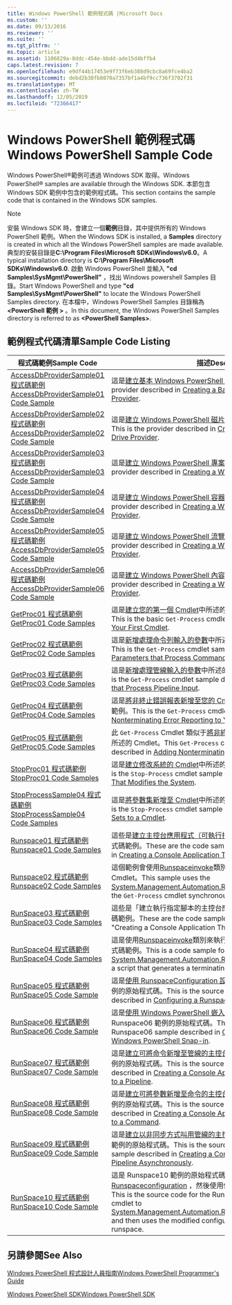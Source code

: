 ```yaml
---
title: Windows PowerShell 範例程式碼 |Microsoft Docs
ms.custom: ''
ms.date: 09/13/2016
ms.reviewer: ''
ms.suite: ''
ms.tgt_pltfrm: ''
ms.topic: article
ms.assetid: 1106829a-8ddc-454e-bbdd-ade15d4bffb4
caps.latest.revision: 7
ms.openlocfilehash: e9df44b17453e9f73f6eb388d9cbc8a69fce4ba2
ms.sourcegitcommit: debd2b38fb8070a7357bf1a4bf9cc736f3702f31
ms.translationtype: MT
ms.contentlocale: zh-TW
ms.lasthandoff: 12/05/2019
ms.locfileid: "72366417"
---
```

# <a name="windows-powershell-sample-code"></a><span data-ttu-id="95ab2-102">Windows PowerShell 範例程式碼</span><span class="sxs-lookup"><span data-stu-id="95ab2-102">Windows PowerShell Sample Code</span></span>

<span data-ttu-id="95ab2-103">Windows PowerShell®範例可透過 Windows SDK 取得。</span><span class="sxs-lookup"><span data-stu-id="95ab2-103">Windows PowerShell® samples are available through the Windows SDK.</span></span> <span data-ttu-id="95ab2-104">本節包含 Windows SDK 範例中包含的範例程式碼。</span><span class="sxs-lookup"><span data-stu-id="95ab2-104">This section contains the sample code that is contained in the Windows SDK samples.</span></span>

> [!NOTE]
> <span data-ttu-id="95ab2-105">安裝 Windows SDK 時，會建立一個**範例**目錄，其中提供所有的 Windows PowerShell 範例。</span><span class="sxs-lookup"><span data-stu-id="95ab2-105">When the Windows SDK is installed, a **Samples** directory is created in which all the Windows PowerShell samples are made available.</span></span> <span data-ttu-id="95ab2-106">典型的安裝目錄是**C:\Program Files\Microsoft SDKs\Windows\v6.0**。</span><span class="sxs-lookup"><span data-stu-id="95ab2-106">A typical installation directory is **C:\Program Files\Microsoft SDKs\Windows\v6.0**.</span></span>
> <span data-ttu-id="95ab2-107">啟動 Windows PowerShell 並輸入 **"cd Samples\SysMgmt\PowerShell"** ，找出 Windows powershell Samples 目錄。</span><span class="sxs-lookup"><span data-stu-id="95ab2-107">Start Windows PowerShell and type **"cd Samples\SysMgmt\PowerShell"** to locate the Windows PowerShell Samples directory.</span></span> <span data-ttu-id="95ab2-108">在本檔中，Windows PowerShell Samples 目錄稱為 **\<PowerShell 範例 >** 。</span><span class="sxs-lookup"><span data-stu-id="95ab2-108">In this document, the Windows PowerShell Samples directory is referred to as **\<PowerShell Samples>**.</span></span>

## <a name="sample-code-listing"></a><span data-ttu-id="95ab2-109">範例程式代碼清單</span><span class="sxs-lookup"><span data-stu-id="95ab2-109">Sample Code Listing</span></span>

|<span data-ttu-id="95ab2-110">程式碼範例</span><span class="sxs-lookup"><span data-stu-id="95ab2-110">Sample Code</span></span>|<span data-ttu-id="95ab2-111">描述</span><span class="sxs-lookup"><span data-stu-id="95ab2-111">Description</span></span>|
|-----------------|-----------------|
|[<span data-ttu-id="95ab2-112">AccessDbProviderSample01 程式碼範例</span><span class="sxs-lookup"><span data-stu-id="95ab2-112">AccessDbProviderSample01 Code Sample</span></span>](./accessdbprovidersample01-code-sample.md)|<span data-ttu-id="95ab2-113">這是[建立基本 Windows PowerShell 提供者](./creating-a-basic-windows-powershell-provider.md)中所述的提供者。</span><span class="sxs-lookup"><span data-stu-id="95ab2-113">This is the provider described in [Creating a Basic Windows PowerShell Provider](./creating-a-basic-windows-powershell-provider.md).</span></span>|
|[<span data-ttu-id="95ab2-114">AccessDbProviderSample02 程式碼範例</span><span class="sxs-lookup"><span data-stu-id="95ab2-114">AccessDbProviderSample02 Code Sample</span></span>](./accessdbprovidersample02-code-sample.md)|<span data-ttu-id="95ab2-115">這是[建立 Windows PowerShell 磁片磁碟機提供者](./creating-a-windows-powershell-drive-provider.md)中所述的提供者。</span><span class="sxs-lookup"><span data-stu-id="95ab2-115">This is the provider described in [Creating a Windows PowerShell Drive Provider](./creating-a-windows-powershell-drive-provider.md).</span></span>|
|[<span data-ttu-id="95ab2-116">AccessDbProviderSample03 程式碼範例</span><span class="sxs-lookup"><span data-stu-id="95ab2-116">AccessDbProviderSample03 Code Sample</span></span>](./accessdbprovidersample03-code-sample.md)|<span data-ttu-id="95ab2-117">這是[建立 Windows PowerShell 專案提供者](./creating-a-windows-powershell-item-provider.md)中所述的提供者。</span><span class="sxs-lookup"><span data-stu-id="95ab2-117">This is the provider described in [Creating a Windows PowerShell Item Provider](./creating-a-windows-powershell-item-provider.md).</span></span>|
|[<span data-ttu-id="95ab2-118">AccessDbProviderSample04 程式碼範例</span><span class="sxs-lookup"><span data-stu-id="95ab2-118">AccessDbProviderSample04 Code Sample</span></span>](./accessdbprovidersample04-code-sample.md)|<span data-ttu-id="95ab2-119">這是[建立 Windows PowerShell 容器提供者](./creating-a-windows-powershell-container-provider.md)中所述的提供者。</span><span class="sxs-lookup"><span data-stu-id="95ab2-119">This is the provider described in [Creating a Windows PowerShell Container Provider](./creating-a-windows-powershell-container-provider.md).</span></span>|
|[<span data-ttu-id="95ab2-120">AccessDbProviderSample05 程式碼範例</span><span class="sxs-lookup"><span data-stu-id="95ab2-120">AccessDbProviderSample05 Code Sample</span></span>](./accessdbprovidersample05-code-sample.md)|<span data-ttu-id="95ab2-121">這是[建立 Windows PowerShell 流覽提供者](./creating-a-windows-powershell-navigation-provider.md)中所述的提供者。</span><span class="sxs-lookup"><span data-stu-id="95ab2-121">This is the provider described in [Creating a Windows PowerShell Navigation Provider](./creating-a-windows-powershell-navigation-provider.md).</span></span>|
|[<span data-ttu-id="95ab2-122">AccessDbProviderSample06 程式碼範例</span><span class="sxs-lookup"><span data-stu-id="95ab2-122">AccessDbProviderSample06 Code Sample</span></span>](./accessdbprovidersample06-code-sample.md)|<span data-ttu-id="95ab2-123">這是[建立 Windows PowerShell 內容提供者](./creating-a-windows-powershell-content-provider.md)中所述的提供者。</span><span class="sxs-lookup"><span data-stu-id="95ab2-123">This is the provider described in [Creating a Windows PowerShell Content Provider](./creating-a-windows-powershell-content-provider.md).</span></span>|
|[<span data-ttu-id="95ab2-124">GetProc01 程式碼範例</span><span class="sxs-lookup"><span data-stu-id="95ab2-124">GetProc01 Code Samples</span></span>](./getproc01-code-samples.md)|<span data-ttu-id="95ab2-125">這是[建立您的第一個 Cmdlet](../cmdlet/creating-a-cmdlet-without-parameters.md)中所述的基本 `Get-Process` Cmdlet 範例。</span><span class="sxs-lookup"><span data-stu-id="95ab2-125">This is the basic `Get-Process` cmdlet sample described in [Creating Your First Cmdlet](../cmdlet/creating-a-cmdlet-without-parameters.md).</span></span>|
|[<span data-ttu-id="95ab2-126">GetProc02 程式碼範例</span><span class="sxs-lookup"><span data-stu-id="95ab2-126">GetProc02 Code Samples</span></span>](./getproc02-code-samples.md)|<span data-ttu-id="95ab2-127">這是[新增處理命令列輸入的參數](../cmdlet/adding-parameters-that-process-command-line-input.md)中所述的 `Get-Process` Cmdlet 範例。</span><span class="sxs-lookup"><span data-stu-id="95ab2-127">This is the `Get-Process` cmdlet sample described in [Adding Parameters that Process Command-Line Input](../cmdlet/adding-parameters-that-process-command-line-input.md).</span></span>|
|[<span data-ttu-id="95ab2-128">GetProc03 程式碼範例</span><span class="sxs-lookup"><span data-stu-id="95ab2-128">GetProc03 Code Samples</span></span>](./getproc03-code-samples.md)|<span data-ttu-id="95ab2-129">這是[新增處理管線輸入的參數](../cmdlet/adding-parameters-that-process-pipeline-input.md)中所述的 `Get-Process` Cmdlet 範例。</span><span class="sxs-lookup"><span data-stu-id="95ab2-129">This is the `Get-Process` cmdlet sample described in [Adding Parameters that Process Pipeline Input](../cmdlet/adding-parameters-that-process-pipeline-input.md).</span></span>|
|[<span data-ttu-id="95ab2-130">GetProc04 程式碼範例</span><span class="sxs-lookup"><span data-stu-id="95ab2-130">GetProc04 Code Samples</span></span>](./getproc04-code-samples.md)|<span data-ttu-id="95ab2-131">這是[將非終止錯誤報表新增至您的 Cmdlet](../cmdlet/adding-non-terminating-error-reporting-to-your-cmdlet.md)中所述的 `Get-Process` Cmdlet 範例。</span><span class="sxs-lookup"><span data-stu-id="95ab2-131">This is the `Get-Process` cmdlet sample described in [Adding Nonterminating Error Reporting to Your Cmdlet](../cmdlet/adding-non-terminating-error-reporting-to-your-cmdlet.md).</span></span>|
|[<span data-ttu-id="95ab2-132">GetProc05 程式碼範例</span><span class="sxs-lookup"><span data-stu-id="95ab2-132">GetProc05 Code Samples</span></span>](./getproc05-code-samples.md)|<span data-ttu-id="95ab2-133">此 `Get-Process` Cmdlet 類似于[將非終止錯誤報表新增至您的 Cmdlet](../cmdlet/adding-non-terminating-error-reporting-to-your-cmdlet.md)中所述的 Cmdlet。</span><span class="sxs-lookup"><span data-stu-id="95ab2-133">This `Get-Process` cmdlet is similar to the cmdlet described in [Adding Nonterminating Error Reporting to Your Cmdlet](../cmdlet/adding-non-terminating-error-reporting-to-your-cmdlet.md).</span></span>|
|[<span data-ttu-id="95ab2-134">StopProc01 程式碼範例</span><span class="sxs-lookup"><span data-stu-id="95ab2-134">StopProc01 Code Samples</span></span>](./stopproc01-code-samples.md)|<span data-ttu-id="95ab2-135">這是[建立修改系統的 Cmdlet](../cmdlet/creating-a-cmdlet-that-modifies-the-system.md)中所述的 `Stop-Process` Cmdlet 範例。</span><span class="sxs-lookup"><span data-stu-id="95ab2-135">This is the `Stop-Process` cmdlet sample described in [Creating a Cmdlet That Modifies the System](../cmdlet/creating-a-cmdlet-that-modifies-the-system.md).</span></span>|
|[<span data-ttu-id="95ab2-136">StopProcessSample04 程式碼範例</span><span class="sxs-lookup"><span data-stu-id="95ab2-136">StopProcessSample04 Code Samples</span></span>](./stopprocesssample04-code-samples.md)|<span data-ttu-id="95ab2-137">這是[將參數集新增至 Cmdlet](../cmdlet/adding-parameter-sets-to-a-cmdlet.md)中所述的 `Stop-Process` Cmdlet 範例。</span><span class="sxs-lookup"><span data-stu-id="95ab2-137">This is the `Stop-Process` cmdlet sample described in [Adding Parameter Sets to a Cmdlet](../cmdlet/adding-parameter-sets-to-a-cmdlet.md).</span></span>|
|[<span data-ttu-id="95ab2-138">Runspace01 程式碼範例</span><span class="sxs-lookup"><span data-stu-id="95ab2-138">Runspace01 Code Samples</span></span>](./runspace01-code-samples.md)|<span data-ttu-id="95ab2-139">這些是[建立主控台應用程式（可執行指定的命令](/dotnet/csharp/programming-guide/inside-a-program/hello-world-your-first-program)）中所述之運行空間的程式碼範例。</span><span class="sxs-lookup"><span data-stu-id="95ab2-139">These are the code samples for the runspace described in [Creating a Console Application That Runs a Specified Command](/dotnet/csharp/programming-guide/inside-a-program/hello-world-your-first-program).</span></span>|
|[<span data-ttu-id="95ab2-140">Runspace02 程式碼範例</span><span class="sxs-lookup"><span data-stu-id="95ab2-140">Runspace02 Code Samples</span></span>](./runspace02-code-samples.md)|<span data-ttu-id="95ab2-141">這個範例會使用[Runspaceinvoke](/dotnet/api/System.Management.Automation.RunspaceInvoke)類別，以同步方式執行 `Get-Process` Cmdlet。</span><span class="sxs-lookup"><span data-stu-id="95ab2-141">This sample uses the [System.Management.Automation.Runspaceinvoke](/dotnet/api/System.Management.Automation.RunspaceInvoke) class to execute the `Get-Process` cmdlet synchronously.</span></span>|
|[<span data-ttu-id="95ab2-142">RunSpace03 程式碼範例</span><span class="sxs-lookup"><span data-stu-id="95ab2-142">RunSpace03 Code Samples</span></span>](./runspace03-code-samples.md)|<span data-ttu-id="95ab2-143">這些是「建立執行指定腳本的主控台應用程式」中所述之運行空間的程式碼範例。</span><span class="sxs-lookup"><span data-stu-id="95ab2-143">These are the code samples for the runspace described in "Creating a Console Application That Runs a Specified Script".</span></span>|
|[<span data-ttu-id="95ab2-144">RunSpace04 程式碼範例</span><span class="sxs-lookup"><span data-stu-id="95ab2-144">RunSpace04 Code Samples</span></span>](./runspace04-code-samples.md)|<span data-ttu-id="95ab2-145">這是使用[Runspaceinvoke](/dotnet/api/System.Management.Automation.RunspaceInvoke)類別來執行腳本來產生終止錯誤的運行時的程式碼範例。</span><span class="sxs-lookup"><span data-stu-id="95ab2-145">This is a code sample for a runspace that uses the [System.Management.Automation.Runspaceinvoke](/dotnet/api/System.Management.Automation.RunspaceInvoke) class to execute a script that generates a terminating error.</span></span>|
|[<span data-ttu-id="95ab2-146">RunSpace05 程式碼範例</span><span class="sxs-lookup"><span data-stu-id="95ab2-146">RunSpace05 Code Sample</span></span>](./runspace05-code-sample.md)|<span data-ttu-id="95ab2-147">這是[使用 RunspaceConfiguration 設定運行空間](https://msdn.microsoft.com/en-us/42681d19-2d05-4975-befd-afb1990e79b2)中所述 Runspace05 範例的原始程式碼。</span><span class="sxs-lookup"><span data-stu-id="95ab2-147">This is the source code for the Runspace05 sample described in [Configuring a Runspace Using RunspaceConfiguration](https://msdn.microsoft.com/en-us/42681d19-2d05-4975-befd-afb1990e79b2).</span></span>|
|[<span data-ttu-id="95ab2-148">RunSpace06 程式碼範例</span><span class="sxs-lookup"><span data-stu-id="95ab2-148">RunSpace06 Code Sample</span></span>](./runspace06-code-sample.md)|<span data-ttu-id="95ab2-149">這是[使用 Windows PowerShell 嵌入式管理單元設定運行](https://msdn.microsoft.com/en-us/a7289ee8-9732-49ee-91c7-d533e9538b83)時間中所述 Runspace06 範例的原始程式碼。</span><span class="sxs-lookup"><span data-stu-id="95ab2-149">This is the source code for the Runspace06 sample described in [Configuring a Runspace Using a Windows PowerShell Snap-in](https://msdn.microsoft.com/en-us/a7289ee8-9732-49ee-91c7-d533e9538b83).</span></span>|
|[<span data-ttu-id="95ab2-150">RunSpace07 程式碼範例</span><span class="sxs-lookup"><span data-stu-id="95ab2-150">RunSpace07 Code Sample</span></span>](./runspace07-code-sample.md)|<span data-ttu-id="95ab2-151">這是[建立可將命令新增至管線的主控台應用程式](https://msdn.microsoft.com/en-us/01eb7808-e97b-4905-80be-9e2fa38c262e)中所述 Runspace07 範例的原始程式碼。</span><span class="sxs-lookup"><span data-stu-id="95ab2-151">This is the source code for the Runspace07 sample described in [Creating a Console Application That Adds Commands to a Pipeline](https://msdn.microsoft.com/en-us/01eb7808-e97b-4905-80be-9e2fa38c262e).</span></span>|
|[<span data-ttu-id="95ab2-152">RunSpace08 程式碼範例</span><span class="sxs-lookup"><span data-stu-id="95ab2-152">RunSpace08 Code Sample</span></span>](./runspace08-code-sample.md)|<span data-ttu-id="95ab2-153">這是[建立可將參數新增至命令的主控台應用程式](https://msdn.microsoft.com/en-us/848b2b46-60f1-4a86-b448-cfc7c0cccfba)中所述 Runspace08 範例的原始程式碼。</span><span class="sxs-lookup"><span data-stu-id="95ab2-153">This is the source code for the Runspace08 sample described in [Creating a Console Application That Adds Parameters to a Command](https://msdn.microsoft.com/en-us/848b2b46-60f1-4a86-b448-cfc7c0cccfba).</span></span>|
|[<span data-ttu-id="95ab2-154">RunSpace09 程式碼範例</span><span class="sxs-lookup"><span data-stu-id="95ab2-154">RunSpace09 Code Sample</span></span>](./runspace09-code-sample.md)|<span data-ttu-id="95ab2-155">這是[建立以非同步方式叫用管線的主控台應用程式](https://msdn.microsoft.com/en-us/198c1c94-2a06-457e-93ce-c0d910618e47)中所述之 Runspace09 範例的原始程式碼。</span><span class="sxs-lookup"><span data-stu-id="95ab2-155">This is the source code for the Runspace09 sample described in [Creating a Console Application That Invokes a Pipeline Asynchronously](https://msdn.microsoft.com/en-us/198c1c94-2a06-457e-93ce-c0d910618e47).</span></span>|
|[<span data-ttu-id="95ab2-156">RunSpace10 程式碼範例</span><span class="sxs-lookup"><span data-stu-id="95ab2-156">RunSpace10 Code Sample</span></span>](./runspace10-code-sample.md)|<span data-ttu-id="95ab2-157">這是 Runspace10 範例的原始程式碼，它會將 Cmdlet 新增至[Runspaceconfiguration](/dotnet/api/System.Management.Automation.Runspaces.RunspaceConfiguration) ，然後使用修改過的設定資訊來建立執行時間。</span><span class="sxs-lookup"><span data-stu-id="95ab2-157">This is the source code for the Runspace10 sample, which adds a cmdlet to [System.Management.Automation.Runspaces.Runspaceconfiguration](/dotnet/api/System.Management.Automation.Runspaces.RunspaceConfiguration) and then uses the modified configuration information to create the runspace.</span></span>|

## <a name="see-also"></a><span data-ttu-id="95ab2-158">另請參閱</span><span class="sxs-lookup"><span data-stu-id="95ab2-158">See Also</span></span>

[<span data-ttu-id="95ab2-159">Windows PowerShell 程式設計人員指南</span><span class="sxs-lookup"><span data-stu-id="95ab2-159">Windows PowerShell Programmer's Guide</span></span>](./windows-powershell-programmer-s-guide.md)

[<span data-ttu-id="95ab2-160">Windows PowerShell SDK</span><span class="sxs-lookup"><span data-stu-id="95ab2-160">Windows PowerShell SDK</span></span>](../windows-powershell-reference.md)